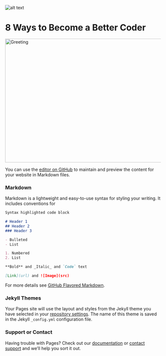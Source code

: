 ![alt text](https://www.decisionneurolab.com/resources/Intro_to_Programming_for_Psychologists/files/programming-journal-overview.jpg)

# 8 Ways to Become a Better Coder


<img src="http://thebuilderswife.com.au/wp-content/uploads/2014/08/Welcome.jpg" alt="Greeting" height="400" width="1200">

You can use the [editor on GitHub](https://github.com/MSH63ack/msh.github.io/edit/master/README.md) to maintain and preview the content for your website in Markdown files.


### Markdown

Markdown is a lightweight and easy-to-use syntax for styling your writing. It includes conventions for

```markdown
Syntax highlighted code block

# Header 1
## Header 2
### Header 3

- Bulleted
- List

1. Numbered
2. List

**Bold** and _Italic_ and `Code` text

[Link](url) and ![Image](src)
```

For more details see [GitHub Flavored Markdown](https://guides.github.com/features/mastering-markdown/).

### Jekyll Themes

Your Pages site will use the layout and styles from the Jekyll theme you have selected in your [repository settings](https://github.com/MSH63ack/msh.github.io/settings). The name of this theme is saved in the Jekyll `_config.yml` configuration file.

### Support or Contact

Having trouble with Pages? Check out our [documentation](https://help.github.com/categories/github-pages-basics/) or [contact support](https://github.com/contact) and we’ll help you sort it out.
